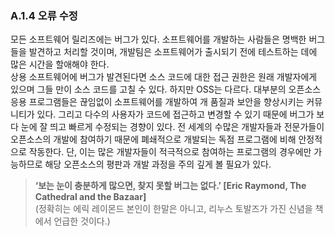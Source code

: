 ### A.1.4 오류 수정 
 
모든 소프트웨어 릴리즈에는 버그가 있다. 소프트웨어를 개발하는 사람들은 명백한 버그들을 발견하고 처리할 것이며, 개발팀은 소프트웨어가 출시되기 전에 테스트하는 데에 많은 시간을 할애해야 한다.   
상용 소프트웨어에 버그가 발견된다면 소스 코드에 대한 접근 권한은 원래 개발자에게 있으며 그들 만이 소스 코드를 고칠 수 있다. 
하지만 OSS는 다르다. 대부분의 오픈소스 응용 프로그램들은 끊임없이 소프트웨어를 개발하여 개 품질과 보안을 향상시키는 커뮤니티가 있다. 그리고 다수의 사용자가 코드에 접근하고 변경할 수 있기 때문에 버그가 보다 눈에 잘 띄고 빠르게 수정되는 경향이 있다. 전 세계의 수많은 개발자들과 전문가들이 오픈소스의 개발에 참여하기 때문에 폐쇄적으로 개발되는 독점 프로그램에 비해 안정적으로 작동한다. 
단, 이는 많은 개발자들이 적극적으로 참여하는 프로그램의 경우에만 가능하므로 해당 오픈소스의 평판과 개발 과정을 주의 깊게 볼 필요가 있다.  
> **‘보는 눈이 충분하게 많으면, 찾지 못할 버그는 없다.’ \[Eric Raymond, The Cathedral and the Bazaar\]**  
> \(정확히는 에릭 레이몬드 본인이 한말은 아니고, 리누스 토발즈가 가진 신념을 책에서 언급한 것이다.\)



